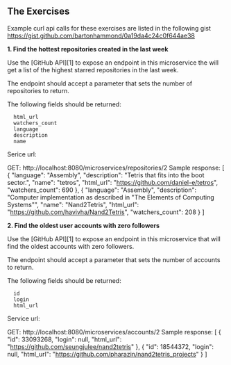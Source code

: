 ## The Exercises

Example curl api calls for these exercises are listed in the following gist https://gist.github.com/bartonhammond/0a19da4c24c0f644ae38

**1. Find the hottest repositories created in the last week**

Use the [GitHub API][1] to expose an endpoint in this microservice the will get a list of the
highest starred repositories in the last week.

The endpoint should accept a parameter that sets the number of repositories to return.

The following fields should be returned:

      html_url
      watchers_count
      language
      description
      name
 Serice url:
 
 GET: http://localhost:8080/microservices/repositories/2
 Sample response:
[
    {
        "language": "Assembly",
        "description": "Tetris that fits into the boot sector.",
        "name": "tetros",
        "html_url": "https://github.com/daniel-e/tetros",
        "watchers_count": 690
    },
    {
        "language": "Assembly",
        "description": "Computer implementation as described in \"The Elements of Computing Systems\"",
        "name": "Nand2Tetris",
        "html_url": "https://github.com/havivha/Nand2Tetris",
        "watchers_count": 208
    }
]

**2. Find the oldest user accounts with zero followers**

Use the [GitHub API][1] to expose an endpoint in this microservice that will find the oldest
accounts with zero followers.

The endpoint should accept a parameter that sets the number of accounts to return.

The following fields should be returned:

      id
      login
      html_url

 Service url:
 
 GET: http://localhost:8080/microservices/accounts/2
 Sample response:
 [
    {
        "id": 33093268,
        "login": null,
        "html_url": "https://github.com/seungjulee/nand2tetris"
    },
    {
        "id": 18544372,
        "login": null,
        "html_url": "https://github.com/pharazin/nand2tetris_projects"
    }
  ]
